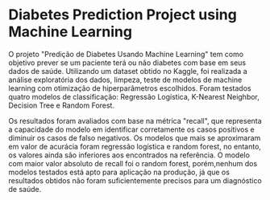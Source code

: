 # Diabetes Prediction Project using Machine Learning

O projeto "Predição de Diabetes Usando Machine Learning" tem como objetivo prever se um paciente terá ou não diabetes com base em seus dados de saúde. 
Utilizando um dataset obtido no Kaggle, foi realizada a análise exploratória dos dados, limpeza, teste de modelos de machine learning com otimização de hiperparâmetros escolhidos. 
Foram testados quatro modelos de classificação: Regressão Logística, K-Nearest Neighbor, Decision Tree e Random Forest.

Os resultados foram avaliados com base na métrica "recall", que representa a capacidade do modelo em identificar corretamente os casos positivos e diminuir os casos de falso negativos. 
Os modelos que mais se aproximaram em valor de acurácia foram regressão logística e random forest, no entanto, os valores ainda são inferiores aos encontrados na referência. 
O modelo com maior valor absoluto de recall foi o random forest, porém,nenhum dos modelos testados está apto para aplicação na produção, já que os resultados obtidos não foram suficientemente precisos para um diagnóstico de saúde.

